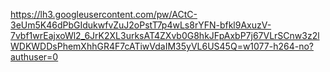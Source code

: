 https://lh3.googleusercontent.com/pw/ACtC-3eUm5K46dPbGIdukwfvZuJ2oPstT7p4wLs8rYFN-bfkl9AxuzV-7vbf1wrEajxoWl2_6JrK2XL3urksAT4ZXvb0G8hkJFpAxbP7j67VLrSCnw3z2lWDKWDDsPhemXhhGR4F7cATiwVdaIM35yVL6US45Q=w1077-h264-no?authuser=0

